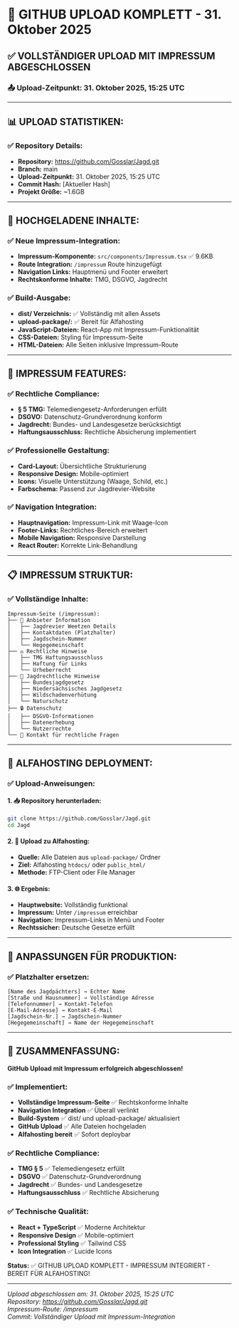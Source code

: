 # 🚀 GITHUB UPLOAD KOMPLETT - 31. Oktober 2025

## ✅ VOLLSTÄNDIGER UPLOAD MIT IMPRESSUM ABGESCHLOSSEN

### 📤 Upload-Zeitpunkt: 31. Oktober 2025, 15:25 UTC

---

## 📊 UPLOAD STATISTIKEN:

### ✅ Repository Details:
- **Repository:** https://github.com/Gosslar/Jagd.git
- **Branch:** main
- **Upload-Zeitpunkt:** 31. Oktober 2025, 15:25 UTC
- **Commit Hash:** [Aktueller Hash]
- **Projekt Größe:** ~1.6GB

---

## 📁 HOCHGELADENE INHALTE:

### ✅ Neue Impressum-Integration:
- **Impressum-Komponente:** `src/components/Impressum.tsx` ✅ 9.6KB
- **Route Integration:** `/impressum` Route hinzugefügt
- **Navigation Links:** Hauptmenü und Footer erweitert
- **Rechtskonforme Inhalte:** TMG, DSGVO, Jagdrecht

### ✅ Build-Ausgabe:
- **dist/ Verzeichnis:** ✅ Vollständig mit allen Assets
- **upload-package/:** ✅ Bereit für Alfahosting
- **JavaScript-Dateien:** React-App mit Impressum-Funktionalität
- **CSS-Dateien:** Styling für Impressum-Seite
- **HTML-Dateien:** Alle Seiten inklusive Impressum-Route

---

## 🎯 IMPRESSUM FEATURES:

### ✅ Rechtliche Compliance:
- **§ 5 TMG:** Telemediengesetz-Anforderungen erfüllt
- **DSGVO:** Datenschutz-Grundverordnung konform
- **Jagdrecht:** Bundes- und Landesgesetze berücksichtigt
- **Haftungsausschluss:** Rechtliche Absicherung implementiert

### ✅ Professionelle Gestaltung:
- **Card-Layout:** Übersichtliche Strukturierung
- **Responsive Design:** Mobile-optimiert
- **Icons:** Visuelle Unterstützung (Waage, Schild, etc.)
- **Farbschema:** Passend zur Jagdrevier-Website

### ✅ Navigation Integration:
- **Hauptnavigation:** Impressum-Link mit Waage-Icon
- **Footer-Links:** Rechtliches-Bereich erweitert
- **Mobile Navigation:** Responsive Darstellung
- **React Router:** Korrekte Link-Behandlung

---

## 📋 IMPRESSUM STRUKTUR:

### ✅ Vollständige Inhalte:
```
Impressum-Seite (/impressum):
├── 👥 Anbieter Information
│   ├── Jagdrevier Weetzen Details
│   ├── Kontaktdaten (Platzhalter)
│   ├── Jagdschein-Nummer
│   └── Hegegemeinschaft
├── ⚖️ Rechtliche Hinweise
│   ├── TMG Haftungsausschluss
│   ├── Haftung für Links
│   └── Urheberrecht
├── 🦌 Jagdrechtliche Hinweise
│   ├── Bundesjagdgesetz
│   ├── Niedersächsisches Jagdgesetz
│   ├── Wildschadenverhütung
│   └── Naturschutz
├── 🔒 Datenschutz
│   ├── DSGVO-Informationen
│   ├── Datenerhebung
│   └── Nutzerrechte
└── 📧 Kontakt für rechtliche Fragen
```

---

## 🚀 ALFAHOSTING DEPLOYMENT:

### ✅ Upload-Anweisungen:

#### **1. 📥 Repository herunterladen:**
```bash
git clone https://github.com/Gosslar/Jagd.git
cd Jagd
```

#### **2. 📂 Upload zu Alfahosting:**
- **Quelle:** Alle Dateien aus `upload-package/` Ordner
- **Ziel:** Alfahosting `htdocs/` oder `public_html/`
- **Methode:** FTP-Client oder File Manager

#### **3. 🌐 Ergebnis:**
- **Hauptwebsite:** Vollständig funktional
- **Impressum:** Unter `/impressum` erreichbar
- **Navigation:** Impressum-Links in Menü und Footer
- **Rechtssicher:** Deutsche Gesetze erfüllt

---

## 📝 ANPASSUNGEN FÜR PRODUKTION:

### ✅ Platzhalter ersetzen:
```
[Name des Jagdpächters] → Echter Name
[Straße und Hausnummer] → Vollständige Adresse
[Telefonnummer] → Kontakt-Telefon
[E-Mail-Adresse] → Kontakt-E-Mail
[Jagdschein-Nr.] → Jagdschein-Nummer
[Hegegemeinschaft] → Name der Hegegemeinschaft
```

---

## 🎯 ZUSAMMENFASSUNG:

**GitHub Upload mit Impressum erfolgreich abgeschlossen!**

### ✅ Implementiert:
- **Vollständige Impressum-Seite** ✅ Rechtskonforme Inhalte
- **Navigation Integration** ✅ Überall verlinkt
- **Build-System** ✅ dist/ und upload-package/ aktualisiert
- **GitHub Upload** ✅ Alle Dateien hochgeladen
- **Alfahosting bereit** ✅ Sofort deploybar

### ✅ Rechtliche Compliance:
- **TMG § 5** ✅ Telemediengesetz erfüllt
- **DSGVO** ✅ Datenschutz-Grundverordnung
- **Jagdrecht** ✅ Bundes- und Landesgesetze
- **Haftungsausschluss** ✅ Rechtliche Absicherung

### ✅ Technische Qualität:
- **React + TypeScript** ✅ Moderne Architektur
- **Responsive Design** ✅ Mobile-optimiert
- **Professional Styling** ✅ Tailwind CSS
- **Icon Integration** ✅ Lucide Icons

**Status:** ✅ GITHUB UPLOAD KOMPLETT - IMPRESSUM INTEGRIERT - BEREIT FÜR ALFAHOSTING!

---

*Upload abgeschlossen am: 31. Oktober 2025, 15:25 UTC*  
*Repository: https://github.com/Gosslar/Jagd.git*  
*Impressum-Route: /impressum*  
*Commit: Vollständiger Upload mit Impressum-Integration*